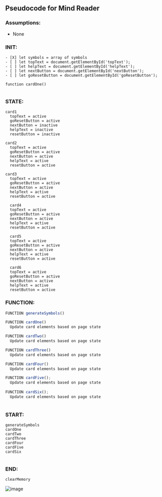 ## Pseudocode for Mind Reader

### Assumptions:
  - None


### INIT:
```
- [X] let symbols = array of symbols
- [ ] let topText = document.getElementById('topText');
- [ ] let helpText = document.getElementById('helpText');
- [ ] let nextButton = document.getElementById('nextButton');
- [ ] let goResetButton = document.getElementById('goResetButton');

function cardOne()
 
```
### STATE:
```
card1
  topText = active
  goResetButton = active
  nextButton = inactive
  helpText = inactive
  resetButton = inactive
  
card2
  topText = active
  goResetButton = active
  nextButton = active
  helpText = active
  resetButton = active
  
card3
  topText = active
  goResetButton = active
  nextButton = active
  helpText = active
  resetButton = active
  
  card4
  topText = active
  goResetButton = active
  nextButton = active
  helpText = active
  resetButton = active  

  card5
  topText = active
  goResetButton = active
  nextButton = active
  helpText = active
  resetButton = active 

  card6
  topText = active
  goResetButton = active
  nextButton = active
  helpText = active
  resetButton = active 
```
### FUNCTION:
 
```js
FUNCTION generateSymbols()

FUNCTION cardOne()
  Update card elements based on page state

FUNCTION cardTwo()
  Update card elements based on page state

FUNCTION cardThree()
  Update card elements based on page state

FUNCTION cardFour()
  Update card elements based on page state

FUNCTION cardFive();
  Update card elements based on page state
 
FUNCTION cardSix();
  Update card elements based on page state
 
 ```
 
 
 ### START:
 ```
 generateSymbols
 cardOne
 cardTwo
 cardThree
 cardFour
 cardFive
 cardSix
 

 ```
 
 
 ### END:
 ```
 clearMemory
 ```
![image](https://user-images.githubusercontent.com/101759410/191522587-49119355-1747-4173-bf3a-b0dbf96a8089.png)

